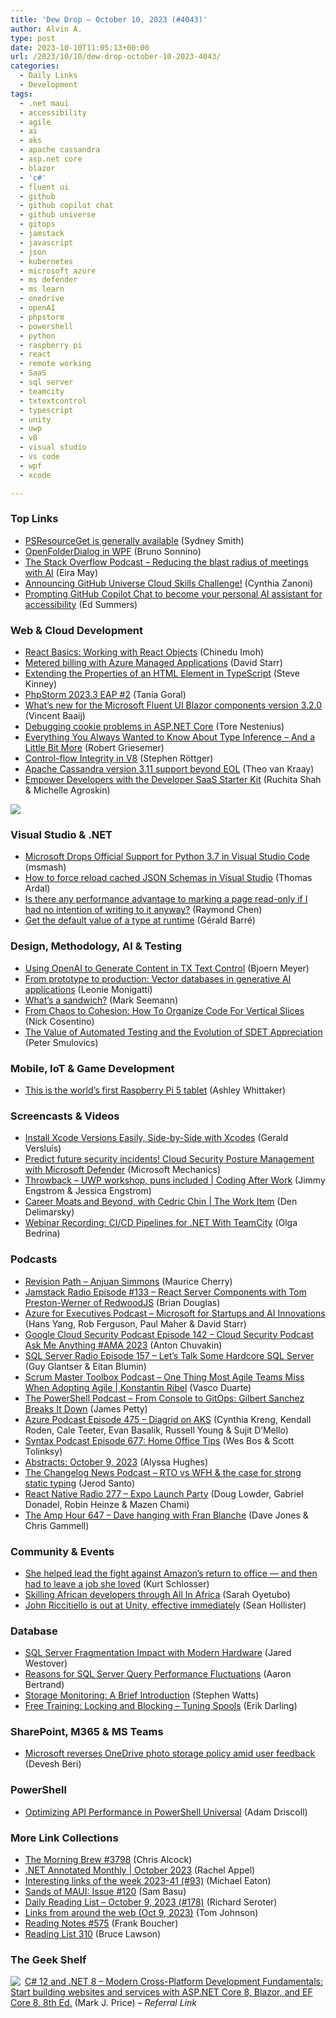 ```yaml
---
title: 'Dew Drop – October 10, 2023 (#4043)'
author: Alvin A.
type: post
date: 2023-10-10T11:05:13+00:00
url: /2023/10/10/dew-drop-october-10-2023-4043/
categories:
  - Daily Links
  - Development
tags:
  - .net maui
  - accessibility
  - agile
  - ai
  - aks
  - apache cassandra
  - asp.net core
  - blazor
  - 'c#'
  - fluent ui
  - github
  - github copilot chat
  - github universe
  - gitops
  - jamstack
  - javascript
  - json
  - kubernetes
  - microsoft azure
  - ms defender
  - ms learn
  - onedrive
  - openAI
  - phpstorm
  - powershell
  - python
  - raspberry pi
  - react
  - remote working
  - SaaS
  - sql server
  - teamcity
  - txtextcontrol
  - typescript
  - unity
  - uwp
  - v8
  - visual studio
  - vs code
  - wpf
  - xcode

---
```

### <a name="top"></a>Top Links

  * <a href="https://devblogs.microsoft.com/powershell/psresourceget-is-generally-available/" target="_blank" rel="noopener">PSResourceGet is generally available</a> (Sydney Smith)
  * <a href="https://blog.revolution.com.br/2023/10/09/openfolderdialog-in-wpf/?utm_source=rss&utm_medium=rss&utm_campaign=openfolderdialog-in-wpf" target="_blank" rel="noopener">OpenFolderDialog in WPF</a> (Bruno Sonnino)
  * <a href="https://stackoverflow.blog/2023/10/10/reducing-the-blast-radius-of-meetings-with-ai/" target="_blank" rel="noopener">The Stack Overflow Podcast &#8211; Reducing the blast radius of meetings with AI</a> (Eira May)
  * <a href="https://techcommunity.microsoft.com/t5/educator-developer-blog/announcing-github-universe-cloud-skills-challenge/ba-p/3943877" target="_blank" rel="noopener">Announcing GitHub Universe Cloud Skills Challenge!</a> (Cynthia Zanoni)
  * <a href="https://github.blog/2023-10-09-prompting-github-copilot-chat-to-become-your-personal-ai-assistant-for-accessibility/" target="_blank" rel="noopener">Prompting GitHub Copilot Chat to become your personal AI assistant for accessibility</a> (Ed Summers)



### <a name="web"></a>Web & Cloud Development

  * <a href="https://www.telerik.com/blogs/react-basics-working-react-objects" target="_blank" rel="noopener">React Basics: Working with React Objects</a> (Chinedu Imoh)
  * <a href="https://techcommunity.microsoft.com/t5/marketplace-blog-for-partners/metered-billing-with-azure-managed-applications/ba-p/3949576" target="_blank" rel="noopener">Metered billing with Azure Managed Applications</a> (David Starr)
  * <a href="https://www.sitepoint.com/html-element-extend-properties-typescript/?utm_source=rss" target="_blank" rel="noopener">Extending the Properties of an HTML Element in TypeScript</a> (Steve Kinney)
  * <a href="https://blog.jetbrains.com/phpstorm/2023/10/phpstorm-2023-3-eap-2/" target="_blank" rel="noopener">PhpStorm 2023.3 EAP #2</a> (Tania Goral)
  * <a href="https://baaijte.net/blog/microsoft-fast-components-fluentui-3.2.0/" target="_blank" rel="noopener">What&#8217;s new for the Microsoft Fluent UI Blazor components version 3.2.0</a> (Vincent Baaij)
  * <a href="https://nestenius.se/2023/10/09/debugging-cookie-problems/" target="_blank" rel="noopener">Debugging cookie problems in ASP.NET Core</a> (Tore Nestenius)
  * <a href="https://go.dev/blog/type-inference" target="_blank" rel="noopener">Everything You Always Wanted to Know About Type Inference &#8211; And a Little Bit More</a> (Robert Griesemer)
  * <a href="https://v8.dev/blog/control-flow-integrity" target="_blank" rel="noopener">Control-flow Integrity in V8</a> (Stephen Röttger)
  * <a href="https://devblogs.microsoft.com/cosmosdb/apache-cassandra-version-3-11-support-beyond-eol/" target="_blank" rel="noopener">Apache Cassandra version 3.11 support beyond EOL</a> (Theo van Kraay)
  * <a href="https://auth0.com/blog/developer-saas-starter-kit/" target="_blank" rel="noopener">Empower Developers with the Developer SaaS Starter Kit</a> (Ruchita Shah & Michelle Agroskin)

<a href="https://techbash.com/" target="_blank" rel="noopener"><img decoding="async" style="border: 0px currentcolor; border-image: none; margin-right: auto; margin-left: auto; float: none; display: block; background-image: none;" src="/wp-content/uploads/2023/06/banner-300x250-1.png" border="0" /></a>

### <a name="dotnet"></a>Visual Studio & .NET

  * <a href="https://developers.slashdot.org/story/23/10/09/1926220/microsoft-drops-official-support-for-python-37-in-visual-studio-code?utm_source=rss1.0mainlinkanon&utm_medium=feed" target="_blank" rel="noopener">Microsoft Drops Official Support for Python 3.7 in Visual Studio Code</a> (msmash)
  * <a href="https://blog.elmah.io/how-to-force-reload-cached-json-schemas-in-visual-studio/" target="_blank" rel="noopener">How to force reload cached JSON Schemas in Visual Studio</a> (Thomas Ardal)
  * <a href="https://devblogs.microsoft.com/oldnewthing/20231009-00/?p=108868" target="_blank" rel="noopener">Is there any performance advantage to marking a page read-only if I had no intention of writing to it anyway?</a> (Raymond Chen)
  * <a href="https://www.meziantou.net/get-the-default-value-of-a-type-at-runtime.htm?utm_medium=social&utm_source=syndication" target="_blank" rel="noopener">Get the default value of a type at runtime</a> (Gérald Barré)



### <a name="design"></a>Design, Methodology, AI & Testing

  * <a href="https://www.textcontrol.com/blog/2023/10/09/using-openai-to-generate-content-in-tx-text-control/" target="_blank" rel="noopener">Using OpenAI to Generate Content in TX Text Control</a> (Bjoern Meyer)
  * <a href="https://stackoverflow.blog/2023/10/09/from-prototype-to-production-vector-databases-in-generative-ai-applications/" target="_blank" rel="noopener">From prototype to production: Vector databases in generative AI applications</a> (Leonie Monigatti)
  * <a href="https://blog.ploeh.dk/2023/10/09/whats-a-sandwich/" target="_blank" rel="noopener">What&#8217;s a sandwich?</a> (Mark Seemann)
  * <a href="https://www.devleader.ca/2023/10/09/from-chaos-to-cohesion-how-to-organize-code-for-vertical-slices/" target="_blank" rel="noopener">From Chaos to Cohesion: How To Organize Code For Vertical Slices</a> (Nick Cosentino)
  * <a href="https://dotneteers.net/the-value-of-automated-testing-and-the-evolution-of-sdet-appreciation/" target="_blank" rel="noopener">The Value of Automated Testing and the Evolution of SDET Appreciation</a> (Peter Smulovics)



### <a name="mobile"></a>Mobile, IoT & Game Development

  * <a href="https://www.raspberrypi.com/news/this-is-the-worlds-first-raspberry-pi-5-tablet/" target="_blank" rel="noopener">This is the world’s first Raspberry Pi 5 tablet</a> (Ashley Whittaker)



### <a name="videos"></a>Screencasts & Videos

  * <a href="http://www.youtube.com/watch?v=Lpq3-5VdizA" target="_blank" rel="noopener">Install Xcode Versions Easily, Side-by-Side with Xcodes</a> (Gerald Versluis)
  * <a href="http://www.youtube.com/watch?v=jF3NSR_OepI" target="_blank" rel="noopener">Predict future security incidents! Cloud Security Posture Management with Microsoft Defender</a> (Microsoft Mechanics)
  * <a href="http://www.youtube.com/watch?v=p1HDEIR0sPM" target="_blank" rel="noopener">Throwback &#8211; UWP workshop, puns included | Coding After Work</a> (Jimmy Engstrom & Jessica Engstrom)
  * <a href="http://www.youtube.com/watch?v=AABVfD6vABI" target="_blank" rel="noopener">Career Moats and Beyond, with Cedric Chin | The Work Item</a> (Den Delimarsky)
  * <a href="https://blog.jetbrains.com/teamcity/2023/10/webinar-recording-cicd-pipeline-for-dotnet-with-teamcity/" target="_blank" rel="noopener">Webinar Recording: CI/CD Pipelines for .NET With TeamCity</a> (Olga Bedrina)



### <a name="podcasts"></a>Podcasts

  * <a href="https://revisionpath.com/anjuan-simmons" target="_blank" rel="noopener">Revision Path &#8211; Anjuan Simmons</a> (Maurice Cherry)
  * <a href="https://www.heavybit.com/library/podcasts/jamstack-radio/ep-133-react-server-components-with-tom-preston-werner-of-redwoodjs" target="_blank" rel="noopener">Jamstack Radio Episode #133 &#8211; React Server Components with Tom Preston-Werner of RedwoodJS</a> (Brian Douglas)
  * <a href="https://azureforexecs.simplecast.com/episodes/microsoft-for-startups-and-ai-innovations-lrdHjFxA" target="_blank" rel="noopener">Azure for Executives Podcast &#8211; Microsoft for Startups and AI Innovations</a> (Hans Yang, Rob Ferguson, Paul Maher & David Starr)
  * <a href="https://cloudsecuritypodcast.libsyn.com/ep142-cloud-security-podcast-ask-me-anything-ama-2023" target="_blank" rel="noopener">Google Cloud Security Podcast Episode 142 &#8211; Cloud Security Podcast Ask Me Anything #AMA 2023</a> (Anton Chuvakin)
  * <a href="http://sqlserverradio.com/episode-157-lets-talk-some-hardcore-sql-server" target="_blank" rel="noopener">SQL Server Radio Episode 157 &#8211; Let&#8217;s Talk Some Hardcore SQL Server</a> (Guy Glantser & Eitan Blumin)
  * <a href="https://scrummastertoolbox.libsyn.com/one-thing-most-agile-teams-miss-when-adopting-agile-konstantin-ribel" target="_blank" rel="noopener">Scrum Master Toolbox Podcast &#8211; One Thing Most Agile Teams Miss When Adopting Agile | Konstantin Ribel</a> (Vasco Duarte)
  * <a href="https://powershell.org/2023/10/the-powershell-podcast-from-console-to-gitops-gilbert-sanchez-breaks-it-down/" target="_blank" rel="noopener">The PowerShell Podcast &#8211; From Console to GitOps: Gilbert Sanchez Breaks It Down</a> (James Petty)
  * <a href="http://azpodcast.azurewebsites.net/post/Episode-475-Diagrid-on-AKS" target="_blank" rel="noopener">Azure Podcast Episode 475 &#8211; Diagrid on AKS</a> (Cynthia Kreng, Kendall Roden, Cale Teeter, Evan Basalik, Russell Young & Sujit D&#8217;Mello)
  * <a href="https://syntax.fm/show/677/home-office-tips" target="_blank" rel="noopener">Syntax Podcast Episode 677: Home Office Tips</a> (Wes Bos & Scott Tolinksy)
  * <a href="https://www.microsoft.com/en-us/research/podcast/abstracts-october-9-2023/" target="_blank" rel="noopener">Abstracts: October 9, 2023</a> (Alyssa Hughes)
  * <a href="https://changelog.com/news/65" target="_blank" rel="noopener">The Changelog News Podcast &#8211; RTO vs WFH & the case for strong static typing</a> (Jerod Santo)
  * <a href="https://reactnativeradio.com/episodes/rnr-277-expo-launch-party" target="_blank" rel="noopener">React Native Radio 277 &#8211; Expo Launch Party</a> (Doug Lowder, Gabriel Donadel, Robin Heinze & Mazen Chami)
  * <a href="https://theamphour.com/647-dave-hanging-with-fran-blanche/?utm_source=rss&utm_medium=rss&utm_campaign=647-dave-hanging-with-fran-blanche" target="_blank" rel="noopener">The Amp Hour 647 – Dave hanging with Fran Blanche</a> (Dave Jones & Chris Gammell)



### <a name="events"></a>Community & Events

  * <a href="https://www.geekwire.com/2023/she-helped-lead-the-fight-against-amazons-return-to-office-and-then-had-to-leave-a-job-she-loved/" target="_blank" rel="noopener">She helped lead the fight against Amazon’s return to office — and then had to leave a job she loved</a> (Kurt Schlosser)
  * <a href="https://github.blog/2023-10-09-skilling-african-developers-through-all-in-africa/" target="_blank" rel="noopener">Skilling African developers through All In Africa</a> (Sarah Oyetubo)
  * <a href="https://www.theverge.com/2023/10/9/23910441/unity-ceo-president-john-riccitiello-out-retire" target="_blank" rel="noopener">John Riccitiello is out at Unity, effective immediately</a> (Sean Hollister)



### <a name="sql"></a>Database

  * <a href="https://www.mssqltips.com/sqlservertip/7817/sql-server-index-fragmentation-considerations-with-modern-hardware/" target="_blank" rel="noopener">SQL Server Fragmentation Impact with Modern Hardware</a> (Jared Westover)
  * <a href="https://www.mssqltips.com/sqlservertip/7818/explaining-sql-server-query-performance-degradation/" target="_blank" rel="noopener">Reasons for SQL Server Query Performance Fluctuations</a> (Aaron Bertrand)
  * <a href="https://www.splunk.com/en_us/blog/learn/storage-monitoring.html" target="_blank" rel="noopener">Storage Monitoring: A Brief Introduction</a> (Stephen Watts)
  * <a href="https://erikdarling.com/free-training-locking-and-blocking-tuning-spools/" target="_blank" rel="noopener">Free Training: Locking and Blocking – Tuning Spools</a> (Erik Darling)



### <a name="sp"></a>SharePoint, M365 & MS Teams

  * <a href="https://www.onmsft.com/news/microsoft-reverses-onedrive-photo-storage-policy-amid-user-feedback/" target="_blank" rel="noopener">Microsoft reverses OneDrive photo storage policy amid user feedback</a> (Devesh Beri)



### <a name="ps"></a>PowerShell

  * <a href="https://blog.ironmansoftware.com/powershell-universal-api-performance/" target="_blank" rel="noopener">Optimizing API Performance in PowerShell Universal</a> (Adam Driscoll)



### <a name="links"></a>More Link Collections

  * <a href="https://blog.cwa.me.uk/2023/10/10/the-morning-brew-3798/" target="_blank" rel="noopener">The Morning Brew #3798</a> (Chris Alcock)
  * <a href="https://blog.jetbrains.com/dotnet/2023/10/09/net-annotated-monthly-october-2023/" target="_blank" rel="noopener">.NET Annotated Monthly | October 2023</a> (Rachel Appel)
  * <a href="https://samestuffdifferentday.net/2023/10/09/Interesting-links-of-the-week-2023-41/" target="_blank" rel="noopener">Interesting links of the week 2023-41 (#93)</a> (Michael Eaton)
  * <a href="https://www.telerik.com/blogs/sands-maui-issue-120" target="_blank" rel="noopener">Sands of MAUI: Issue #120</a> (Sam Basu)
  * <a href="https://seroter.com/2023/10/09/daily-reading-list-october-9-2023-178/" target="_blank" rel="noopener">Daily Reading List – October 9, 2023 (#178)</a> (Richard Seroter)
  * <a href="https://idratherbewriting.com/blog/links-from-web-oct-9" target="_blank" rel="noopener">Links from around the web (Oct 9, 2023)</a> (Tom Johnson)
  * <a href="https://www.frankysnotes.com/2023/10/reading-notes-575.html" target="_blank" rel="noopener">Reading Notes #575</a> (Frank Boucher)
  * <a href="https://brucelawson.co.uk/2023/reading-list-310/" target="_blank" rel="noopener">Reading List 310</a> (Bruce Lawson)



### <a name="shelf"></a>The Geek Shelf

<a href="https://www.amazon.com/dp/1837635870/?tag=amavin-20" target="_blank" rel="noopener"><img decoding="async" align="left" style="margin: 0px 3px 0px 0px; border: 0px currentcolor; border-image: none; float: left; display: inline; background-image: none;" src="https://m.media-amazon.com/images/I/51XTEFU1aJL._SS135_.jpg" border="0" /></a>&nbsp;<a href="https://www.amazon.com/dp/1837635870/?tag=amavin-20" target="_blank" rel="noopener">C# 12 and .NET 8 – Modern Cross-Platform Development Fundamentals: Start building websites and services with ASP.NET Core 8, Blazor, and EF Core 8, 8th Ed.</a> (Mark J. Price) _&#8211; Referral Link_